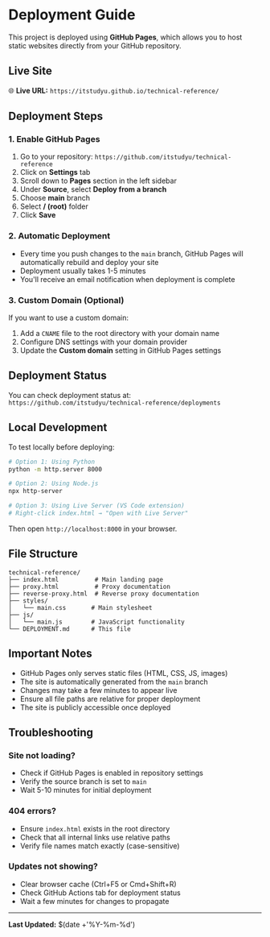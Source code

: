 # Deployment Guide

This project is deployed using **GitHub Pages**, which allows you to host static websites directly from your GitHub repository.

## Live Site

🌐 **Live URL:** `https://itstudyu.github.io/technical-reference/`

## Deployment Steps

### 1. Enable GitHub Pages

1. Go to your repository: `https://github.com/itstudyu/technical-reference`
2. Click on **Settings** tab
3. Scroll down to **Pages** section in the left sidebar
4. Under **Source**, select **Deploy from a branch**
5. Choose **main** branch
6. Select **/ (root)** folder
7. Click **Save**

### 2. Automatic Deployment

- Every time you push changes to the `main` branch, GitHub Pages will automatically rebuild and deploy your site
- Deployment usually takes 1-5 minutes
- You'll receive an email notification when deployment is complete

### 3. Custom Domain (Optional)

If you want to use a custom domain:

1. Add a `CNAME` file to the root directory with your domain name
2. Configure DNS settings with your domain provider
3. Update the **Custom domain** setting in GitHub Pages settings

## Deployment Status

You can check deployment status at:
`https://github.com/itstudyu/technical-reference/deployments`

## Local Development

To test locally before deploying:

```bash
# Option 1: Using Python
python -m http.server 8000

# Option 2: Using Node.js
npx http-server

# Option 3: Using Live Server (VS Code extension)
# Right-click index.html → "Open with Live Server"
```

Then open `http://localhost:8000` in your browser.

## File Structure

```
technical-reference/
├── index.html          # Main landing page
├── proxy.html          # Proxy documentation
├── reverse-proxy.html  # Reverse proxy documentation
├── styles/
│   └── main.css       # Main stylesheet
├── js/
│   └── main.js        # JavaScript functionality
└── DEPLOYMENT.md      # This file
```

## Important Notes

- GitHub Pages only serves static files (HTML, CSS, JS, images)
- The site is automatically generated from the `main` branch
- Changes may take a few minutes to appear live
- Ensure all file paths are relative for proper deployment
- The site is publicly accessible once deployed

## Troubleshooting

### Site not loading?
- Check if GitHub Pages is enabled in repository settings
- Verify the source branch is set to `main`
- Wait 5-10 minutes for initial deployment

### 404 errors?
- Ensure `index.html` exists in the root directory
- Check that all internal links use relative paths
- Verify file names match exactly (case-sensitive)

### Updates not showing?
- Clear browser cache (Ctrl+F5 or Cmd+Shift+R)
- Check GitHub Actions tab for deployment status
- Wait a few minutes for changes to propagate

---

**Last Updated:** $(date +'%Y-%m-%d') 